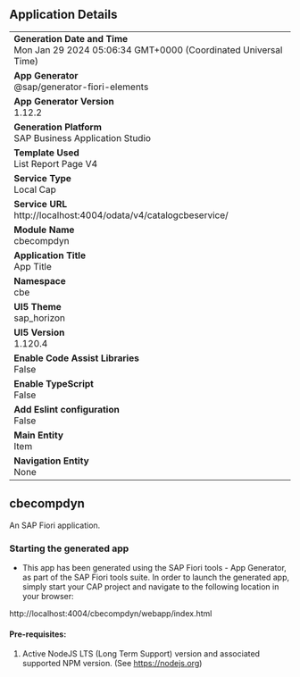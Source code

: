 ## Application Details
|               |
| ------------- |
|**Generation Date and Time**<br>Mon Jan 29 2024 05:06:34 GMT+0000 (Coordinated Universal Time)|
|**App Generator**<br>@sap/generator-fiori-elements|
|**App Generator Version**<br>1.12.2|
|**Generation Platform**<br>SAP Business Application Studio|
|**Template Used**<br>List Report Page V4|
|**Service Type**<br>Local Cap|
|**Service URL**<br>http://localhost:4004/odata/v4/catalogcbeservice/
|**Module Name**<br>cbecompdyn|
|**Application Title**<br>App Title|
|**Namespace**<br>cbe|
|**UI5 Theme**<br>sap_horizon|
|**UI5 Version**<br>1.120.4|
|**Enable Code Assist Libraries**<br>False|
|**Enable TypeScript**<br>False|
|**Add Eslint configuration**<br>False|
|**Main Entity**<br>Item|
|**Navigation Entity**<br>None|

## cbecompdyn

An SAP Fiori application.

### Starting the generated app

-   This app has been generated using the SAP Fiori tools - App Generator, as part of the SAP Fiori tools suite.  In order to launch the generated app, simply start your CAP project and navigate to the following location in your browser:

http://localhost:4004/cbecompdyn/webapp/index.html

#### Pre-requisites:

1. Active NodeJS LTS (Long Term Support) version and associated supported NPM version.  (See https://nodejs.org)


